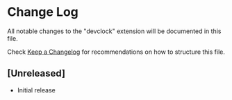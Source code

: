 # Change Log

All notable changes to the "devclock" extension will be documented in this file.

Check [Keep a Changelog](http://keepachangelog.com/) for recommendations on how to structure this file.

## [Unreleased]

- Initial release